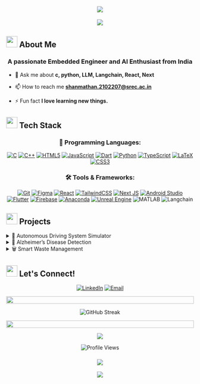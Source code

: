 <h1 align="center" style="border: none; text-decoration: none;">
   <img src="https://readme-typing-svg.herokuapp.com/?lines=Hello,+I'm+Shanmathan+T+S!;Welcome+to+my+GitHub+profile+👋!&center=true&size=40&duration=3000&pause=1000&center=true&vCenter=true&width=800&height=100">
</h1>

<div align="center">
<img src="https://media.giphy.com/media/M9kgjEsLG6LMbYC9dl/giphy.gif">
</div>


## <img src="https://media.giphy.com/media/iY8CRBdQXODJSCERIr/giphy.gif" width="30px"> About Me

<h3 align="center">A passionate Embedded Engineer and AI Enthusiast from India</h3>

- 💬 Ask me about **c, python, LLM, Langchain, React, Next**

- 📫 How to reach me **shanmathan.2102207@srec.ac.in**

- ⚡ Fun fact **I love learning new things.**

## <img src="https://media2.giphy.com/media/QssGEmpkyEOhBCb7e1/giphy.gif" width="30px"> Tech Stack

<div align="center">

### 🚀 Programming Languages:
[![C](https://img.shields.io/badge/c-%2300599C.svg?style=for-the-badge&logo=c&logoColor=white)](https://img.shields.io/badge/c-%2300599C.svg?style=for-the-badge&logo=c&logoColor=white)
[![C++](https://img.shields.io/badge/c++-%2300599C.svg?style=for-the-badge&logo=c%2B%2B&logoColor=white)](https://img.shields.io/badge/c++-%2300599C.svg?style=for-the-badge&logo=c%2B%2B&logoColor=white)
[![HTML5](https://img.shields.io/badge/html5-%23E34F26.svg?style=for-the-badge&logo=html5&logoColor=white)](https://img.shields.io/badge/html5-%23E34F26.svg?style=for-the-badge&logo=html5&logoColor=white)
[![JavaScript](https://img.shields.io/badge/javascript-%23323330.svg?style=for-the-badge&logo=javascript&logoColor=%23F7DF1E)](https://img.shields.io/badge/javascript-%23323330.svg?style=for-the-badge&logo=javascript&logoColor=%23F7DF1E)
[![Dart](https://img.shields.io/badge/dart-%230175C2.svg?style=for-the-badge&logo=dart&logoColor=white)](https://img.shields.io/badge/dart-%230175C2.svg?style=for-the-badge&logo=dart&logoColor=white)
[![Python](https://img.shields.io/badge/python-3670A0?style=for-the-badge&logo=python&logoColor=ffdd54)](https://img.shields.io/badge/python-3670A0?style=for-the-badge&logo=python&logoColor=ffdd54)
[![TypeScript](https://img.shields.io/badge/typescript-%23007ACC.svg?style=for-the-badge&logo=typescript&logoColor=white)](https://img.shields.io/badge/typescript-%23007ACC.svg?style=for-the-badge&logo=typescript&logoColor=white)
[![LaTeX](https://img.shields.io/badge/latex-%23008080.svg?style=for-the-badge&logo=latex&logoColor=white)](https://img.shields.io/badge/latex-%23008080.svg?style=for-the-badge&logo=latex&logoColor=white)
[![CSS3](https://img.shields.io/badge/css3-%231572B6.svg?style=for-the-badge&logo=css3&logoColor=white)](https://img.shields.io/badge/css3-%231572B6.svg?style=for-the-badge&logo=css3&logoColor=white)

### 🛠️ Tools & Frameworks:
[![Git](https://img.shields.io/badge/git-%23F05033.svg?style=for-the-badge&logo=git&logoColor=white)](https://img.shields.io/badge/git-%23F05033.svg?style=for-the-badge&logo=git&logoColor=white)
[![Figma](https://img.shields.io/badge/figma-%23F24E1E.svg?style=for-the-badge&logo=figma&logoColor=white)](https://img.shields.io/badge/figma-%23F24E1E.svg?style=for-the-badge&logo=figma&logoColor=white)
[![React](https://img.shields.io/badge/react-%2320232a.svg?style=for-the-badge&logo=react&logoColor=%2361DAFB)](https://img.shields.io/badge/react-%2320232a.svg?style=for-the-badge&logo=react&logoColor=%2361DAFB)
[![TailwindCSS](https://img.shields.io/badge/tailwindcss-%2338B2AC.svg?style=for-the-badge&logo=tailwind-css&logoColor=white)](https://img.shields.io/badge/tailwindcss-%2338B2AC.svg?style=for-the-badge&logo=tailwind-css&logoColor=white)
[![Next JS](https://img.shields.io/badge/Next-black?style=for-the-badge&logo=next.js&logoColor=white)](https://img.shields.io/badge/Next-black?style=for-the-badge&logo=next.js&logoColor=white)
[![Android Studio](https://img.shields.io/badge/android%20studio-346ac1?style=for-the-badge&logo=android%20studio&logoColor=white)](https://img.shields.io/badge/android%20studio-346ac1?style=for-the-badge&logo=android%20studio&logoColor=white)
[![Flutter](https://img.shields.io/badge/Flutter-%2302569B.svg?style=for-the-badge&logo=Flutter&logoColor=white)](https://img.shields.io/badge/Flutter-%2302569B.svg?style=for-the-badge&logo=Flutter&logoColor=white)
[![Firebase](https://img.shields.io/badge/firebase-a08021?style=for-the-badge&logo=firebase&logoColor=ffcd34)](https://img.shields.io/badge/firebase-a08021?style=for-the-badge&logo=firebase&logoColor=ffcd34)
[![Anaconda](https://img.shields.io/badge/Anaconda-%2344A833.svg?style=for-the-badge&logo=anaconda&logoColor=white)](https://img.shields.io/badge/Anaconda-%2344A833.svg?style=for-the-badge&logo=anaconda&logoColor=white)
[![Unreal Engine](https://img.shields.io/badge/unrealengine-%23313131.svg?style=for-the-badge&logo=unrealengine&logoColor=white)](https://img.shields.io/badge/unrealengine-%23313131.svg?style=for-the-badge&logo=unrealengine&logoColor=white)
![MATLAB](https://img.shields.io/badge/MATLAB-0076A8?style=for-the-badge&logo=mathworks&logoColor=white)
![Langchain](https://img.shields.io/badge/Langchain-FF9900?style=for-the-badge&logo=chainlink&logoColor=white)




</div>

## <img src="https://media.giphy.com/media/j2pOGeGYKe2xCCKwfi/giphy.gif" width="30px"> Projects

<details>
<summary>🚗 Autonomous Driving System Simulator</summary>

- 🤝 Industrial Collaboration with Capgemini
- 🛠️ Tools: Linux, Unreal Engine, Autoware
- 🎯 Simulating vehicle dynamics in 3D environments

</details>

<details>
<summary>🧠 Alzheimer’s Disease Detection</summary>

- 🧬 Published at IEEE AMATHE 2024
- 🎯 Early detection of Alzheimer's using EEG and machine learning
- 💡 Achieved 98.6% accuracy

</details>

<details>
<summary>🗑️ Smart Waste Management</summary>

- 💡 IoT-enabled smart bin for real-time waste monitoring
- 📱 Developed mobile app with live fill-level updates

</details>


## <img src="https://media.giphy.com/media/LnQjpWaON8nhr21vNW/giphy.gif" width="30px"> Let's Connect!

<div align="center">

[![LinkedIn](https://img.shields.io/badge/LinkedIn-Connect-0077B5?style=for-the-badge&logo=linkedin&logoColor=white)](https://www.linkedin.com/in/shanmathan/)
[![Email](https://img.shields.io/badge/Email-Contact-D14836?style=for-the-badge&logo=gmail&logoColor=white)](mailto:shanmathan.2102207@srec.ac.in)

</div>

<p align="center">
  <img src="https://user-images.githubusercontent.com/74038190/212284100-561aa473-3905-4a80-b561-0d28506553ee.gif" height="20" width="100%">
</p>

<div align="center">
<img src="https://streak-stats.demolab.com?user=Shanmathan&theme=radical" alt="GitHub Streak" />
</div>

<p align="center">
  <img src="https://user-images.githubusercontent.com/74038190/212284100-561aa473-3905-4a80-b561-0d28506553ee.gif" height="20" width="100%">
</p>

<p align="center">
  <img src="https://github-readme-stats.vercel.app/api/top-langs/?username=shanmathan&hide=css,scss,html&layout=compact&theme=radical" >
</p>

<div align="center">
  <img src="https://komarev.com/ghpvc/?username=shanmathan&color=blueviolet&style=for-the-badge" alt="Profile Views" />
</div>

<h3 align="center">
  <img src="https://readme-typing-svg.herokuapp.com/?lines=Thanks+for+visiting!;Let's+innovate+together!&center=true&size=22&width=500">
</h3>

<div align="center">
  <img src="https://capsule-render.vercel.app/api?type=waving&color=gradient&height=100&section=footer"/>
</div>


